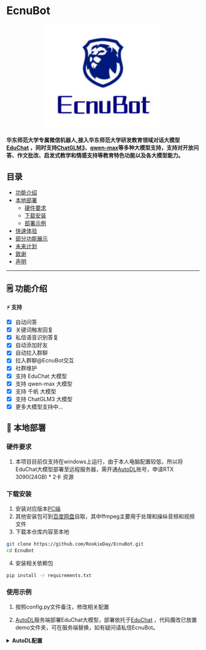# EcnuBot
<p align="center" width="100%">
<a href="" target="_blank"><img src="https://github.com/RookieDay/EcnuBot/blob/main/examples/EcnuBot.png" alt="EcnuBot" style="width: 50%; min-width: 300px; display: block; margin: auto;"></a>
</p>

#### 华东师范大学专属微信机器人,接入华东师范大学研发教育领域对话大模型[EduChat](https://github.com/THUDM/ChatGLM3) ，同时支持[ChatGLM3](https://github.com/THUDM/ChatGLM3)、[qwen-max](https://github.com/QwenLM/Qwen)等多种大模型支持，支持对开放问答、作文批改、启发式教学和情感支持等教育特色功能以及各大模型能力。

## 目录
- [功能介绍](#spiral_notepad-功能介绍)
- [本地部署](#robot-本地部署)
  - [硬件要求](#硬件要求)
  - [下载安装](#下载安装)
  - [部署示例](#部署示例)
- [快速体验](#fire-快速体验)
- [部分功能展示](#fountain_pen-部分功能展示)
- [未来计划](#construction-未来计划)
- [致谢](#link-致谢)
- [声明](#page_with_curl-声明)

----

## :spiral_notepad: 功能介绍

**⚡ 支持**   
* [x] 自动问答
* [x] 关键词触发回复
* [x] 私信语音识别答复
* [x] 自动添加好友
* [x] 自动拉入群聊
* [x] 拉入群聊@EcnuBot交互
* [x] 社群维护
* [x] 支持 EduChat 大模型
* [x] 支持 qwen-max 大模型
* [x] 支持 千帆 大模型
* [x] 支持 ChatGLM3 大模型
* [x] 更多大模型支持中...

## :robot: 本地部署
### 硬件要求

1. 本项目目前仅支持在windows上运行，由于本人电脑配置较低，所以将EduChat大模型部署至远程服务器，需开通[AutoDL](https://www.autodl.com/)账号，申请RTX 3090(24GB) * 2卡 资源

### 下载安装
1. 安装对应版本[PC端](https://git.openi.org.cn/attachments/3bf60134-9d9d-437a-acf4-bfcc50521997?type=0)
2. 其他安装包可到[百度网盘](链接：https://pan.baidu.com/s/19o3a483vxXizCFlno6oZ1A?pwd=6dxf)自取，其中ffmpeg主要用于处理和操纵音频和视频文件
3. 下载本仓库内容至本地
```bash
git clone https://github.com/RookieDay/EcnuBot.git
cd EcnuBot
```
4. 安装相关依赖包

```bash
pip install -r requirements.txt
```

### 使用示例
1. 按照config.py文件备注，修改相关配置

2. [AutoDL](https://www.autodl.com/)服务端部署EduChat大模型，部署依托于[EduChat](https://github.com/THUDM/ChatGLM3) ，代码魔改已放置demo文件夹，可在服务端替换，如有疑问请私信EcnuBot。

<details><summary><b>AutoDL配置</b></summary>
![image](https://github.com/RookieDay/EcnuBot/blob/main/examples/AutoDL.png)

3. 运行，启动服务

```bash
python .\main.py
```

## :fire: 快速体验
欢迎扫码入群，解锁EduChat全部能力，如有疑问，欢迎添加小助手微信（situerleng）为您解答。
![image](https://github.com/RookieDay/EcnuBot/blob/main/examples/wxGroup.png)


## :fountain_pen: 部分功能展示

<details><summary><b>能力菜单</b></summary>
![image](https://github.com/RookieDay/EcnuBot/blob/main/examples/menu.png)

<details><summary><b>文生图</b></summary>
![image](https://github.com/RookieDay/EcnuBot/blob/main/examples/txt2image.png)

<details><summary><b>ECNU 情感</b></summary>
![image](https://github.com/RookieDay/EcnuBot/blob/main/examples/EcnuEmotion.png)

<details><summary><b>语音识别</b></summary>
![image](https://github.com/RookieDay/EcnuBot/blob/main/examples/yuyin.png)

<details><summary><b>加群</b></summary>
![image](https://github.com/RookieDay/EcnuBot/blob/main/examples/ingrp.png)

<details><summary><b>其他大模型支持等</b></summary>
![image](https://github.com/RookieDay/EcnuBot/blob/main/examples/otherModel.png)

## :construction: 未来计划

初代EcnuBot主要集成EduChat教育大模型以及其他各大模型支持，随着面向群体以及用户的需求的扩大，从应用性等角度考虑，未来亦着手建设以下功能：

**⚡ 支持**  
* [ ] Mac版部署支持
* [ ] 学术解析等功能
* [ ] 文件内容识别处理、总结等功能
* [ ] 自定义角色等功能
* [ ] 插件支持等
* [ ] 更多大模型接入
* [ ] 小程序、web端、手机端支持等多端应用
* [ ] ...... 


## :heart: 致谢

- [EduChat](https://github.com/icalk-nlp/EduChat) 开源支持 
- [千帆大模型](https://cloud.baidu.com/product/wenxinworkshop) 提供的接口服务 
- [通义千文问模型](https://www.aliyun.com/product/bailian) 提供的接口服务
- [whisper](https://github.com/openai/whisper) openai提供语音识别支持
- [awesome-chatgpt](https://github.com/uhub/awesome-chatgpt) 提供的开源技术支持

## :page_with_curl: 声明

本项目仅供研究目的使用，项目开发者对于使用本项目（包括但不限于数据、模型、代码等）所导致的任何危害或损失不承担责任。
